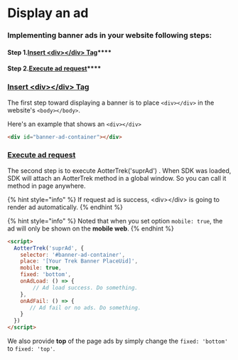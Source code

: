 # Display an ad

### Implementing banner ads in your website following steps:

#### **Step 1.**[**Insert \<div>\</div> Tag**](display-an-ad.md#insert-less-than-div-greater-than-less-than-div-greater-than-tag)****

#### **Step 2.**[**Execute ad request**](display-an-ad.md#execute-ad-request)****

### ****[**Insert \<div>\</div> Tag**](display-an-ad.md#step-1.insert-less-than-div-greater-than-less-than-div-greater-than-tag)****

The first step toward displaying a banner is to place `<div></div>` in the website's `<body></body>`.

Here's an example that shows an `<div></div>`

```html
<div id="banner-ad-container"></div>
```

### [Execute ad request](display-an-ad.md#step-2.execute-ad-request)

The second step is to execute AotterTrek('suprAd') . When SDK was loaded, SDK will attach an AotterTrek method in a global window. So you can call it method in page anywhere.

{% hint style="info" %}
If request ad is success, \<div>\</div> is going to render ad automatically.
{% endhint %}

{% hint style="info" %}
Noted that when you set option `mobile: true`, the ad will only be shown on the **mobile web**.
{% endhint %}

```html
<script>
  AotterTrek('suprAd', {
    selector: '#banner-ad-container',
    place: '[Your Trek Banner PlaceUid]',
    mobile: true,
    fixed: 'bottom',
    onAdLoad: () => {
        // Ad load success. Do something.
    },
    onAdFail: () => {
       // Ad fail or no ads. Do something.
    }
  })
</script>
```

We also provide **top** of the page ads by simply change the `fixed: 'bottom'`  to `fixed: 'top'`.
